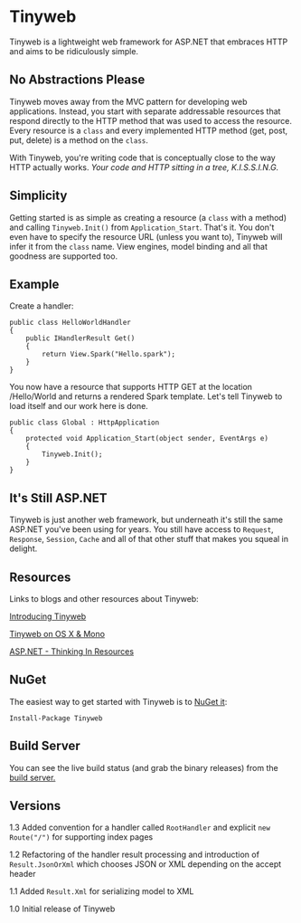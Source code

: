 # Tinyweb

Tinyweb is a lightweight web framework for ASP.NET that embraces HTTP and aims to be ridiculously simple.

## No Abstractions Please

Tinyweb moves away from the MVC pattern for developing web applications. Instead, you start with separate addressable resources that respond directly to the HTTP method that was used to access the resource. Every resource is a `class` and every implemented HTTP method (get, post, put, delete) is a method on the `class`. 

With Tinyweb, you're writing code that is conceptually close to the way HTTP actually works. *Your code and HTTP sitting in a tree, K.I.S.S.I.N.G.*

## Simplicity

Getting started is as simple as creating a resource (a `class` with a method) and calling `Tinyweb.Init()` from `Application_Start`. That's it. You don't even have to specify the resource URL (unless you want to), Tinyweb will infer it from the `class` name. View engines, model binding and all that goodness are supported too.

## Example

Create a handler:

    public class HelloWorldHandler
    {
    	public IHandlerResult Get()
    	{
    		return View.Spark("Hello.spark");
    	}    	
    }

You now have a resource that supports HTTP GET at the location /Hello/World and returns a rendered Spark template. Let's tell Tinyweb to load itself and our work here is done.

    public class Global : HttpApplication
    {
        protected void Application_Start(object sender, EventArgs e)
        {
            Tinyweb.Init();
        }
    }

## It's Still ASP.NET

Tinyweb is just another web framework, but underneath it's still the same ASP.NET you've been using for years. You still have access to `Request`, `Response`, `Session`, `Cache` and all of that other stuff that makes you squeal in delight.

## Resources

Links to blogs and other resources about Tinyweb:

[Introducing Tinyweb](http://invalidcast.com/2010/12/my-new-black)

[Tinyweb on OS X & Mono](http://invalidcast.com/2011/01/tinyweb-does-mono)

[ASP.NET - Thinking In Resources](http://invalidcast.com/2011/03/asp-net-thinking-in-resources)

## NuGet

The easiest way to get started with Tinyweb is to [NuGet it](http://nuget.org/List/Packages/Tinyweb):

    Install-Package Tinyweb

## Build Server

You can see the live build status (and grab the binary releases) from the [build server.](http://ci.thunder.invalidcast.com)

## Versions

1.3 Added convention for a handler called `RootHandler` and explicit `new Route("/")` for supporting index pages

1.2 Refactoring of the handler result processing and introduction of `Result.JsonOrXml` which chooses JSON or XML depending on the accept header

1.1 Added `Result.Xml` for serializing model to XML

1.0 Initial release of Tinyweb
